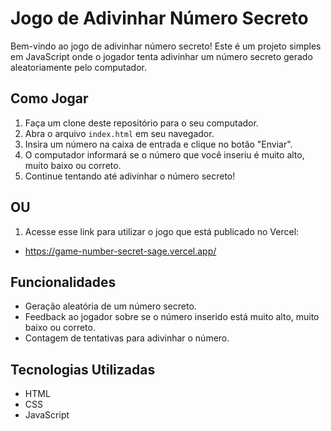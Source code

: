 # Jogo de Adivinhar Número Secreto

Bem-vindo ao jogo de adivinhar número secreto! Este é um projeto simples em JavaScript onde o jogador tenta adivinhar um número secreto gerado aleatoriamente pelo computador.

## Como Jogar

1. Faça um clone deste repositório para o seu computador.
2. Abra o arquivo `index.html` em seu navegador.
3. Insira um número na caixa de entrada e clique no botão "Enviar".
4. O computador informará se o número que você inseriu é muito alto, muito baixo ou correto.
5. Continue tentando até adivinhar o número secreto!

## OU

1. Acesse esse link para utilizar o jogo que está publicado no Vercel:

- https://game-number-secret-sage.vercel.app/

## Funcionalidades

- Geração aleatória de um número secreto.
- Feedback ao jogador sobre se o número inserido está muito alto, muito baixo ou correto.
- Contagem de tentativas para adivinhar o número.

## Tecnologias Utilizadas

- HTML
- CSS
- JavaScript
